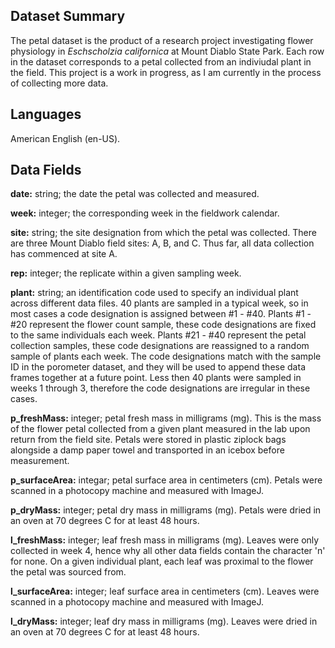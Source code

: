 ## Dataset Summary 

The petal dataset is the product of a research project investigating flower physiology in _Eschscholzia californica_ at Mount Diablo State Park. Each row in the dataset corresponds to a petal collected from an indiviudal plant in the field. This project is a work in progress, as I am currently in the process of collecting more data.

## Languages 

American English (en-US). 

## Data Fields 

**date:** string; the date the petal was collected and measured.

**week:** integer; the corresponding week in the fieldwork calendar.

**site:** string; the site designation from which the petal was collected. There are three Mount Diablo field sites: A, B, and C. Thus far, all data collection has commenced at site A.

**rep:** integer; the replicate within a given sampling week.

**plant:** string; an identification code used to specify an individual plant across different data files. 40 plants are sampled in a typical week, so in most cases a code designation is assigned between #1 - #40. Plants #1 - #20 represent the flower count sample, these code designations are fixed to the same individuals each week. Plants #21 - #40 represent the petal collection samples, these code designations are reassigned to a random sample of plants each week. The code designations match with the sample ID in the porometer dataset, and they will be used to append these data frames together at a future point. Less then 40 plants were sampled in weeks 1 through 3, therefore the code designations are irregular in these cases.

**p_freshMass:** integer; petal fresh mass in milligrams (mg). This is the mass of the flower petal collected from a given plant measured in the lab upon return from the field site. Petals were stored in plastic ziplock bags alongside a damp paper towel and transported in an icebox before measurement.

**p_surfaceArea:** integar; petal surface area in centimeters (cm). Petals were scanned in a photocopy machine and measured with ImageJ.

**p_dryMass:** integer; petal dry mass in milligrams (mg). Petals were dried in an oven at 70 degrees C for at least 48 hours.

**l_freshMass:** integer; leaf fresh mass in milligrams (mg). Leaves were only collected in week 4, hence why all other data fields contain the character 'n' for none. On a given individual plant, each leaf was proximal to the flower the petal was sourced from.

**l_surfaceArea:** integer; leaf surface area in centimeters (cm). Leaves were scanned in a photocopy machine and measured with ImageJ.

**l_dryMass:** integer; leaf dry mass in milligrams (mg). Leaves were dried in an oven at 70 degrees C for at least 48 hours.
